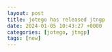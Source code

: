 ```yaml
---
layout: post
title: jotego has released jtngp
date: 2024-01-05 10:43:27 +0000
categories: [jotego, jtngp]
tags: [new]
---
```


